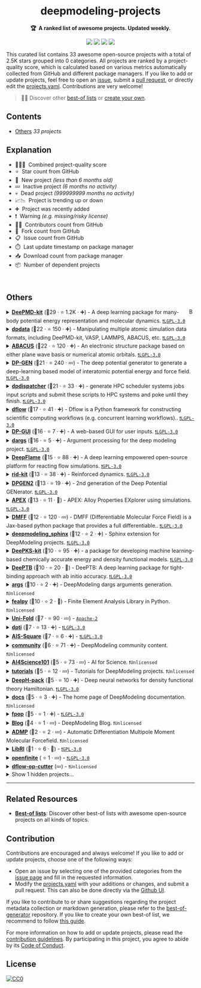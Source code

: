 <!-- markdownlint-disable -->
<h1 align="center">
    deepmodeling-projects
    <br>
</h1>

<p align="center">
    <strong>🏆&nbsp; A ranked list of awesome projects. Updated weekly.</strong>
</p>

<p align="center">
    <a href="https://best-of.org" title="Best-of Badge"><img src="http://bit.ly/3o3EHNN"></a>
    <a href="#Contents" title="Project Count"><img src="https://img.shields.io/badge/projects-33-blue.svg?color=5ac4bf"></a>
    <a href="#Contribution" title="Contributions are welcome"><img src="https://img.shields.io/badge/contributions-welcome-green.svg"></a>
    <a href="https://github.com/njzjz/deepmodeling-projects/releases" title="Best-of Updates"><img src="https://img.shields.io/github/release-date/njzjz/deepmodeling-projects?color=green&label=updated"></a>
</p>

This curated list contains 33 awesome open-source projects with a total of 2.5K stars grouped into 0 categories. All projects are ranked by a project-quality score, which is calculated based on various metrics automatically collected from GitHub and different package managers. If you like to add or update projects, feel free to open an [issue](https://github.com/njzjz/deepmodeling-projects/issues/new/choose), submit a [pull request](https://github.com/njzjz/deepmodeling-projects/pulls), or directly edit the [projects.yaml](https://github.com/njzjz/deepmodeling-projects/edit/main/projects.yaml). Contributions are very welcome!

> 🧙‍♂️  Discover other [best-of lists](https://best-of.org) or [create your own](https://github.com/best-of-lists/best-of/blob/main/create-best-of-list.md).

## Contents

- [Others](#others) _33 projects_

## Explanation
- 🥇🥈🥉&nbsp; Combined project-quality score
- ⭐️&nbsp; Star count from GitHub
- 🐣&nbsp; New project _(less than 6 months old)_
- 💤&nbsp; Inactive project _(6 months no activity)_
- 💀&nbsp; Dead project _(999999999 months no activity)_
- 📈📉&nbsp; Project is trending up or down
- ➕&nbsp; Project was recently added
- ❗️&nbsp; Warning _(e.g. missing/risky license)_
- 👨‍💻&nbsp; Contributors count from GitHub
- 🔀&nbsp; Fork count from GitHub
- 📋&nbsp; Issue count from GitHub
- ⏱️&nbsp; Last update timestamp on package manager
- 📥&nbsp; Download count from package manager
- 📦&nbsp; Number of dependent projects

<br>

## Others

<a href="#contents"><img align="right" width="15" height="15" src="https://git.io/JtehR" alt="Back to top"></a>

<details><summary><b><a href="https://github.com/deepmodeling/deepmd-kit">DeePMD-kit</a></b> (🥇29 ·  ⭐ 1.2K · ➕) - A deep learning package for many-body potential energy representation and molecular dynamics. <code><a href="http://bit.ly/37RvQcA">❗️LGPL-3.0</a></code></summary>

- [GitHub](https://github.com/deepmodeling/deepmd-kit) (👨‍💻 64 · 🔀 430 · 📥 28K · 📦 11 · 📋 470 - 5% open · ⏱️ 27.10.2023):

	```
	git clone https://github.com/deepmodeling/deepmd-kit
	```
- [PyPi](https://pypi.org/project/deepmd-kit) (📥 1.4K / month):
	```
	pip install deepmd-kit
	```
- [Conda](https://anaconda.org/conda-forge/deepmd-kit) (📥 420K · ⏱️ 28.10.2023):
	```
	conda install -c conda-forge deepmd-kit
	```
- [npm](https://www.npmjs.com/package/deepmd-kit) (📥 280 / month):
	```
	npm install deepmd-kit
	```
- [Docker Hub](https://hub.docker.com/r/deepmodeling/deepmd-kit) (📥 2K · ⭐ 1 · ⏱️ 29.10.2023):
	```
	docker pull deepmodeling/deepmd-kit
	```
</details>
<details><summary><b><a href="https://github.com/deepmodeling/dpdata">dpdata</a></b> (🥇22 ·  ⭐ 150 · ➕) - Manipulating multiple atomic simulation data formats, including DeePMD-kit, VASP, LAMMPS, ABACUS, etc. <code><a href="http://bit.ly/37RvQcA">❗️LGPL-3.0</a></code></summary>

- [GitHub](https://github.com/deepmodeling/dpdata) (👨‍💻 51 · 🔀 100 · 📦 100 · 📋 74 - 20% open · ⏱️ 31.10.2023):

	```
	git clone https://github.com/deepmodeling/dpdata
	```
- [PyPi](https://pypi.org/project/dpdata) (📥 6.3K / month):
	```
	pip install dpdata
	```
- [Conda](https://anaconda.org/conda-forge/dpdata) (📥 62K · ⏱️ 08.09.2023):
	```
	conda install -c conda-forge dpdata
	```
- [Docker Hub](https://hub.docker.com/r/dptechnology/dpdata) (📥 52 · ⏱️ 02.06.2023):
	```
	docker pull dptechnology/dpdata
	```
</details>
<details><summary><b><a href="https://github.com/deepmodeling/abacus-develop">ABACUS</a></b> (🥇22 ·  ⭐ 120 · ➕) - An electronic structure package based on either plane wave basis or numerical atomic orbitals. <code><a href="http://bit.ly/37RvQcA">❗️LGPL-3.0</a></code></summary>

- [GitHub](https://github.com/deepmodeling/abacus-develop) (👨‍💻 86 · 🔀 85 · 📋 890 - 9% open · ⏱️ 30.10.2023):

	```
	git clone https://github.com/deepmodeling/abacus-develop
	```
- [Conda](https://anaconda.org/conda-forge/abacus) (📥 5K · ⏱️ 24.10.2023):
	```
	conda install -c conda-forge abacus
	```
</details>
<details><summary><b><a href="https://github.com/deepmodeling/dpgen">DP-GEN</a></b> (🥇21 ·  ⭐ 240 · 💤) - The deep potential generator to generate a deep-learning based model of interatomic potential energy and force field. <code><a href="http://bit.ly/37RvQcA">❗️LGPL-3.0</a></code></summary>

- [GitHub](https://github.com/deepmodeling/dpgen) (👨‍💻 59 · 🔀 160 · 📥 1.5K · 📦 4 · 📋 250 - 13% open · ⏱️ 21.03.2023):

	```
	git clone https://github.com/deepmodeling/dpgen
	```
- [PyPi](https://pypi.org/project/dpgen) (📥 370 / month):
	```
	pip install dpgen
	```
- [Conda](https://anaconda.org/conda-forge/dpgen) (📥 26K · ⏱️ 16.06.2023):
	```
	conda install -c conda-forge dpgen
	```
</details>
<details><summary><b><a href="https://github.com/deepmodeling/dpdispatcher">dpdispatcher</a></b> (🥇21 ·  ⭐ 33 · ➕) - generate HPC scheduler systems jobs input scripts and submit these scripts to HPC systems and poke until they finish. <code><a href="http://bit.ly/37RvQcA">❗️LGPL-3.0</a></code></summary>

- [GitHub](https://github.com/deepmodeling/dpdispatcher) (👨‍💻 42 · 🔀 45 · 📦 42 · 📋 57 - 19% open · ⏱️ 30.10.2023):

	```
	git clone https://github.com/deepmodeling/dpdispatcher
	```
- [PyPi](https://pypi.org/project/dpdispatcher) (📥 1.7K / month):
	```
	pip install dpdispatcher
	```
- [Conda](https://anaconda.org/conda-forge/dpdispatcher) (📥 5.3K · ⏱️ 22.10.2023):
	```
	conda install -c conda-forge dpdispatcher
	```
- [Docker Hub](https://hub.docker.com/r/dptechnology/dpdispatcher) (📥 78K · ⏱️ 22.10.2023):
	```
	docker pull dptechnology/dpdispatcher
	```
</details>
<details><summary><b><a href="https://github.com/deepmodeling/dflow">dflow</a></b> (🥈17 ·  ⭐ 41 · ➕) - Dflow is a Python framework for constructing scientific computing workflows (e.g. concurrent learning workflows).. <code><a href="http://bit.ly/37RvQcA">❗️LGPL-3.0</a></code></summary>

- [GitHub](https://github.com/deepmodeling/dflow) (👨‍💻 21 · 🔀 20 · 📋 31 - 35% open · ⏱️ 26.10.2023):

	```
	git clone https://github.com/deepmodeling/dflow
	```
- [PyPi](https://pypi.org/project/dflow):
	```
	pip install dflow
	```
- [Conda](https://anaconda.org/conda-forge/dflow):
	```
	conda install -c conda-forge dflow
	```
- [Docker Hub](https://hub.docker.com/r/dptechnology/dflow) (📥 1.8K · ⏱️ 26.10.2023):
	```
	docker pull dptechnology/dflow
	```
</details>
<details><summary><b><a href="https://github.com/deepmodeling/dpgui">DP-GUI</a></b> (🥈16 ·  ⭐ 7 · ➕) - A web-based GUI for user inputs. <code><a href="http://bit.ly/37RvQcA">❗️LGPL-3.0</a></code></summary>

- [GitHub](https://github.com/deepmodeling/dpgui) (👨‍💻 3 · 🔀 3 · 📦 2 · ⏱️ 30.10.2023):

	```
	git clone https://github.com/deepmodeling/dpgui
	```
- [PyPi](https://pypi.org/project/dpgui) (📥 12K / month):
	```
	pip install dpgui
	```
</details>
<details><summary><b><a href="https://github.com/deepmodeling/dargs">dargs</a></b> (🥈16 ·  ⭐ 5 · ➕) - Argument processing for the deep modeling project. <code><a href="http://bit.ly/37RvQcA">❗️LGPL-3.0</a></code></summary>

- [GitHub](https://github.com/deepmodeling/dargs) (👨‍💻 5 · 🔀 1 · 📦 110 · 📋 7 - 14% open · ⏱️ 25.10.2023):

	```
	git clone https://github.com/deepmodeling/dargs
	```
- [PyPi](https://pypi.org/project/dargs) (📥 10K / month):
	```
	pip install dargs
	```
</details>
<details><summary><b><a href="https://github.com/deepmodeling/deepflame-dev">DeepFlame</a></b> (🥈15 ·  ⭐ 88 · ➕) - A deep learning empowered open-source platform for reacting flow simulations. <code><a href="http://bit.ly/2M0xdwT">❗️GPL-3.0</a></code></summary>

- [GitHub](https://github.com/deepmodeling/deepflame-dev) (👨‍💻 19 · 🔀 50 · 📋 33 - 21% open · ⏱️ 16.10.2023):

	```
	git clone https://github.com/deepmodeling/deepflame-dev
	```
</details>
<details><summary><b><a href="https://github.com/deepmodeling/rid-kit">rid-kit</a></b> (🥈13 ·  ⭐ 38 · ➕) - Reinforced dynamics. <code><a href="http://bit.ly/37RvQcA">❗️LGPL-3.0</a></code></summary>

- [GitHub](https://github.com/deepmodeling/rid-kit) (👨‍💻 14 · 🔀 19 · 📥 140 · ⏱️ 22.09.2023):

	```
	git clone https://github.com/deepmodeling/rid-kit
	```
- [PyPi](https://pypi.org/project/rid-kit) (📥 74 / month):
	```
	pip install rid-kit
	```
</details>
<details><summary><b><a href="https://github.com/deepmodeling/dpgen2">DPGEN2</a></b> (🥈13 ·  ⭐ 19 · ➕) - 2nd generation of the Deep Potential GENerator. <code><a href="http://bit.ly/37RvQcA">❗️LGPL-3.0</a></code></summary>

- [GitHub](https://github.com/deepmodeling/dpgen2) (👨‍💻 10 · 🔀 13 · 📦 1 · 📋 20 - 35% open · ⏱️ 25.10.2023):

	```
	git clone https://github.com/deepmodeling/dpgen2
	```
- [PyPi](https://pypi.org/project/dpgen2) (📥 41 / month):
	```
	pip install dpgen2
	```
- [Docker Hub](https://hub.docker.com/r/dptechnology/dpgen2) (📥 2.4K · ⏱️ 25.10.2023):
	```
	docker pull dptechnology/dpgen2
	```
</details>
<details><summary><b><a href="https://github.com/deepmodeling/APEX">APEX</a></b> (🥈13 ·  ⭐ 11 · 🐣) - APEX: Alloy Properties EXplorer using simulations. <code><a href="http://bit.ly/37RvQcA">❗️LGPL-3.0</a></code></summary>

- [GitHub](https://github.com/deepmodeling/APEX) (👨‍💻 4 · 🔀 6 · ⏱️ 16.10.2023):

	```
	git clone https://github.com/deepmodeling/APEX
	```
- [PyPi](https://pypi.org/project/apex-flow) (📥 110 / month):
	```
	pip install apex-flow
	```
</details>
<details><summary><b><a href="https://github.com/deepmodeling/DMFF">DMFF</a></b> (🥈12 ·  ⭐ 120 · 💤) - DMFF (Differentiable Molecular Force Field) is a Jax-based python package that provides a full differentiable.. <code><a href="http://bit.ly/37RvQcA">❗️LGPL-3.0</a></code></summary>

- [GitHub](https://github.com/deepmodeling/DMFF) (👨‍💻 7 · 🔀 29 · 📋 20 - 65% open · ⏱️ 14.02.2023):

	```
	git clone https://github.com/deepmodeling/DMFF
	```
</details>
<details><summary><b><a href="https://github.com/deepmodeling/deepmodeling_sphinx">deepmodeling_sphinx</a></b> (🥈12 ·  ⭐ 2 · ➕) - Sphinx extension for DeepModeling projects. <code><a href="http://bit.ly/37RvQcA">❗️LGPL-3.0</a></code></summary>

- [GitHub](https://github.com/deepmodeling/deepmodeling_sphinx) (👨‍💻 4 · 🔀 3 · ⏱️ 24.10.2023):

	```
	git clone https://github.com/deepmodeling/deepmodeling_sphinx
	```
- [PyPi](https://pypi.org/project/deepmodeling_sphinx) (📥 1.8K / month):
	```
	pip install deepmodeling_sphinx
	```
</details>
<details><summary><b><a href="https://github.com/deepmodeling/deepks-kit">DeePKS-kit</a></b> (🥉10 ·  ⭐ 95 · ➕) - a package for developing machine learning-based chemically accurate energy and density functional models. <code><a href="http://bit.ly/37RvQcA">❗️LGPL-3.0</a></code></summary>

- [GitHub](https://github.com/deepmodeling/deepks-kit) (👨‍💻 6 · 🔀 31 · 📋 10 - 10% open · ⏱️ 01.04.2023):

	```
	git clone https://github.com/deepmodeling/deepks-kit
	```
</details>
<details><summary><b><a href="https://github.com/deepmodeling/DeePTB">DeePTB</a></b> (🥉10 ·  ⭐ 20 · 🐣) - DeePTB: A deep learning package for tight-binding approach with ab initio accuracy. <code><a href="http://bit.ly/37RvQcA">❗️LGPL-3.0</a></code></summary>

- [GitHub](https://github.com/deepmodeling/DeePTB) (👨‍💻 4 · 🔀 8 · 📋 13 - 46% open · ⏱️ 27.10.2023):

	```
	git clone https://github.com/deepmodeling/DeePTB
	```
</details>
<details><summary><b><a href="https://github.com/deepmodeling/args">args</a></b> (🥉10 ·  ⭐ 2 · ➕) - DeepModeling dargs arguments generation. <code>❗Unlicensed</code></summary>

- [GitHub](https://github.com/deepmodeling/args) (👨‍💻 2 · 🔀 1 · 📦 4 · ⏱️ 30.10.2023):

	```
	git clone https://github.com/deepmodeling/args
	```
- [npm](https://www.npmjs.com/package/@deepmodeling/args) (📥 880 / month):
	```
	npm install @deepmodeling/args
	```
</details>
<details><summary><b><a href="https://github.com/deepmodeling/fealpy">fealpy</a></b> (🥉10 ·  ⭐ 2 · 🐣) - Finite Element Analysis Library in Python. <code>❗Unlicensed</code></summary>

- [GitHub](https://github.com/deepmodeling/fealpy) (👨‍💻 56 · ⏱️ 09.09.2023):

	```
	git clone https://github.com/deepmodeling/fealpy
	```
- [PyPi](https://pypi.org/project/fealpy) (📥 41 / month):
	```
	pip install fealpy
	```
</details>
<details><summary><b><a href="https://github.com/deepmodeling/Uni-Fold">Uni-Fold</a></b> (🥉7 ·  ⭐ 90 · 💤) -  <code><a href="http://bit.ly/3nYMfla">Apache-2</a></code></summary>

- [GitHub](https://github.com/deepmodeling/Uni-Fold) (👨‍💻 3 · 🔀 18 · ⏱️ 18.08.2022):

	```
	git clone https://github.com/deepmodeling/Uni-Fold
	```
- [Docker Hub](https://hub.docker.com/r/dptechnology/unifold) (📥 530 · ⏱️ 19.06.2023):
	```
	docker pull dptechnology/unifold
	```
</details>
<details><summary><b><a href="https://github.com/deepmodeling/dpti">dpti</a></b> (🥉7 ·  ⭐ 13 · ➕) -  <code><a href="http://bit.ly/37RvQcA">❗️LGPL-3.0</a></code></summary>

- [GitHub](https://github.com/deepmodeling/dpti) (👨‍💻 13 · 🔀 14 · ⏱️ 05.07.2023):

	```
	git clone https://github.com/deepmodeling/dpti
	```
</details>
<details><summary><b><a href="https://github.com/deepmodeling/AIS-Square">AIS-Square</a></b> (🥉7 ·  ⭐ 6 · ➕) -  <code><a href="http://bit.ly/37RvQcA">❗️LGPL-3.0</a></code></summary>

- [GitHub](https://github.com/deepmodeling/AIS-Square) (👨‍💻 8 · 🔀 5 · 📋 4 - 75% open · ⏱️ 25.10.2023):

	```
	git clone https://github.com/deepmodeling/AIS-Square
	```
</details>
<details><summary><b><a href="https://github.com/deepmodeling/community">community</a></b> (🥉6 ·  ⭐ 71 · ➕) - DeepModeling community content. <code>❗Unlicensed</code></summary>

- [GitHub](https://github.com/deepmodeling/community) (👨‍💻 13 · 🔀 13 · 📋 5 - 20% open · ⏱️ 13.10.2023):

	```
	git clone https://github.com/deepmodeling/community
	```
</details>
<details><summary><b><a href="https://github.com/deepmodeling/AI4Science101">AI4Science101</a></b> (🥉5 ·  ⭐ 73 · 💤) - AI for Science. <code>❗Unlicensed</code></summary>

- [GitHub](https://github.com/deepmodeling/AI4Science101) (👨‍💻 5 · 🔀 11 · ⏱️ 04.09.2022):

	```
	git clone https://github.com/deepmodeling/AI4Science101
	```
</details>
<details><summary><b><a href="https://github.com/deepmodeling/tutorials">tutorials</a></b> (🥉5 ·  ⭐ 12 · 💤) - Tutorials for DeepModeling projects. <code>❗Unlicensed</code></summary>

- [GitHub](https://github.com/deepmodeling/tutorials) (👨‍💻 10 · 🔀 20 · ⏱️ 26.09.2022):

	```
	git clone https://github.com/deepmodeling/tutorials
	```
</details>
<details><summary><b><a href="https://github.com/deepmodeling/DeepH-pack">DeepH-pack</a></b> (🥉5 ·  ⭐ 10 · ➕) - Deep neural networks for density functional theory Hamiltonian. <code><a href="http://bit.ly/37RvQcA">❗️LGPL-3.0</a></code></summary>

- [GitHub](https://github.com/deepmodeling/DeepH-pack) (👨‍💻 6 · 🔀 5 · 📋 3 - 33% open · ⏱️ 11.07.2023):

	```
	git clone https://github.com/deepmodeling/DeepH-pack
	```
</details>
<details><summary><b><a href="https://github.com/deepmodeling/docs">docs</a></b> (🥉5 ·  ⭐ 3 · ➕) - The home page of DeepModeling documentation. <code>❗Unlicensed</code></summary>

- [GitHub](https://github.com/deepmodeling/docs) (👨‍💻 6 · 🔀 5 · ⏱️ 27.09.2023):

	```
	git clone https://github.com/deepmodeling/docs
	```
</details>
<details><summary><b><a href="https://github.com/deepmodeling/fpop">fpop</a></b> (🥉5 ·  ⭐ 1 · ➕) -  <code><a href="http://bit.ly/37RvQcA">❗️LGPL-3.0</a></code></summary>

- [GitHub](https://github.com/deepmodeling/fpop) (👨‍💻 2 · 🔀 4 · 📦 2 · ⏱️ 26.04.2023):

	```
	git clone https://github.com/deepmodeling/fpop
	```
- [PyPi](https://pypi.org/project/fpop) (📥 400 / month):
	```
	pip install fpop
	```
</details>
<details><summary><b><a href="https://github.com/deepmodeling/blog">Blog</a></b> (🥉4 ·  ⭐ 1 · 💤) - DeepModeling Blog. <code>❗Unlicensed</code></summary>

- [GitHub](https://github.com/deepmodeling/blog) (👨‍💻 5 · 🔀 5 · ⏱️ 05.03.2023):

	```
	git clone https://github.com/deepmodeling/blog
	```
</details>
<details><summary><b><a href="https://github.com/deepmodeling/ADMP">ADMP</a></b> (🥉2 ·  ⭐ 2 · 💤) - Automatic Differentiation Multipole Moment Molecular Forcefield. <code>❗Unlicensed</code></summary>

- [GitHub](https://github.com/deepmodeling/ADMP) (👨‍💻 7 · 🔀 1 · ⏱️ 15.02.2022):

	```
	git clone https://github.com/deepmodeling/ADMP
	```
</details>
<details><summary><b><a href="https://github.com/deepmodeling/LibRI">LibRI</a></b> (🥉1 ·  ⭐ 6 · 🐣) -  <code><a href="http://bit.ly/2M0xdwT">❗️GPL-3.0</a></code></summary>

- [GitHub](https://github.com/deepmodeling/LibRI) (👨‍💻 2 · 📋 3 - 66% open · ⏱️ 10.04.2023):

	```
	git clone https://github.com/deepmodeling/LibRI
	```
</details>
<details><summary><b><a href="https://github.com/deepmodeling/openfinite">openfinite</a></b> ( ⭐ 1 · 💤) -  <code><a href="http://bit.ly/37RvQcA">❗️LGPL-3.0</a></code></summary>

- [GitHub](https://github.com/deepmodeling/openfinite) (👨‍💻 2 · ⏱️ 06.10.2021):

	```
	git clone https://github.com/deepmodeling/openfinite
	```
</details>
<details><summary><b><a href="https://github.com/deepmodeling/dflow-op-cutter">dflow-op-cutter</a></b> (💤) -  <code>❗Unlicensed</code></summary>

- [GitHub](https://github.com/deepmodeling/dflow-op-cutter) (👨‍💻 2 · ⏱️ 06.07.2022):

	```
	git clone https://github.com/deepmodeling/dflow-op-cutter
	```
</details>
<details><summary>Show 1 hidden projects...</summary>

- <b><a href="https://github.com/deepmodeling/tutorials-cn">tutorials-cn</a></b> (🥉4 ·  ⭐ 3 · 💤) -  <code><a href="https://tldrlegal.com/search?q=LGPL-2.1">❗️LGPL-2.1</a></code>
</details>

---

## Related Resources

- [**Best-of lists**](https://best-of.org): Discover other best-of lists with awesome open-source projects on all kinds of topics.

## Contribution

Contributions are encouraged and always welcome! If you like to add or update projects, choose one of the following ways:

- Open an issue by selecting one of the provided categories from the [issue page](https://github.com/njzjz/deepmodeling-projects/issues/new/choose) and fill in the requested information.
- Modify the [projects.yaml](https://github.com/njzjz/deepmodeling-projects/blob/main/projects.yaml) with your additions or changes, and submit a pull request. This can also be done directly via the [Github UI](https://github.com/njzjz/deepmodeling-projects/edit/main/projects.yaml).

If you like to contribute to or share suggestions regarding the project metadata collection or markdown generation, please refer to the [best-of-generator](https://github.com/best-of-lists/best-of-generator) repository. If you like to create your own best-of list, we recommend to follow [this guide](https://github.com/best-of-lists/best-of/blob/main/create-best-of-list.md).

For more information on how to add or update projects, please read the [contribution guidelines](https://github.com/njzjz/deepmodeling-projects/blob/main/CONTRIBUTING.md). By participating in this project, you agree to abide by its [Code of Conduct](https://github.com/njzjz/deepmodeling-projects/blob/main/.github/CODE_OF_CONDUCT.md).

## License

[![CC0](https://mirrors.creativecommons.org/presskit/buttons/88x31/svg/by-sa.svg)](https://creativecommons.org/licenses/by-sa/4.0/)
